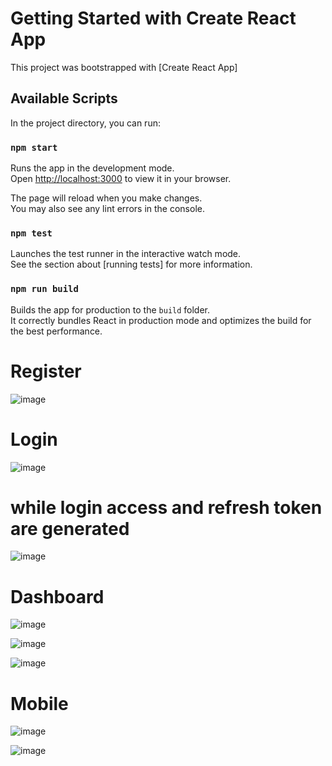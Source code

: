 # Getting Started with Create React App

This project was bootstrapped with [Create React App]

## Available Scripts

In the project directory, you can run:

### `npm start`

Runs the app in the development mode.\
Open [http://localhost:3000](http://localhost:3000) to view it in your browser.

The page will reload when you make changes.\
You may also see any lint errors in the console.

### `npm test`

Launches the test runner in the interactive watch mode.\
See the section about [running tests] for more information.

### `npm run build`

Builds the app for production to the `build` folder.\
It correctly bundles React in production mode and optimizes the build for the best performance.

# Register
![image](https://github.com/Harini-22/Xper_login/assets/102860861/121f725c-aa6f-4f15-a531-9cfbd08c897f)

# Login
![image](https://github.com/Harini-22/Xper_login/assets/102860861/84be28b3-7561-4b08-8af9-ca1e355df180)

# while login access and refresh token are generated
![image](https://github.com/Harini-22/Xper_login/assets/102860861/e9609c18-c13b-46a1-99be-52afea78637f)

# Dashboard
![image](https://github.com/Harini-22/Xper_login/assets/102860861/7dc2d313-0ca3-4ca8-9a03-4864b31a5239)

![image](https://github.com/Harini-22/Xper_login/assets/102860861/2f8a2d17-3519-4123-8440-49ec4ff5a3aa)

![image](https://github.com/Harini-22/Xper_login/assets/102860861/a960df7b-68e5-4e7e-9320-0d32b7abbb22)

# Mobile
![image](https://github.com/Harini-22/Xper_login/assets/102860861/c0d8eb12-6065-4333-8af7-4ab095908657)

![image](https://github.com/Harini-22/Xper_login/assets/102860861/ab4e4760-23ea-4c05-81a5-e706d44da794)




